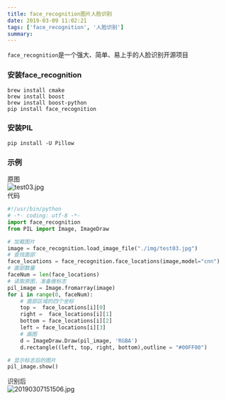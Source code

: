 ```yaml
---
title: face_recognition图片人脸识别
date: 2019-03-09 11:02:21
tags: ['face_recognition', '人脸识别']
summary:
---
```

`face_recognition`是一个强大、简单、易上手的人脸识别开源项目
<a name="0187de94"></a>
### 安装face_recognition
```
brew install cmake
brew install boost
brew install boost-python
pip install face_recognition
```
<a name="5b921a96"></a>
### 安装PIL
```
pip install -U Pillow
```
<a name="1a63ac23"></a>
### 示例
原图<br />![test03.jpg](https://cdn.nlark.com/yuque/0/2019/jpeg/115449/1551942858045-3259b84e-54c3-414f-ae48-df1b6252006d.jpeg#align=left&display=inline&height=300&name=test03.jpg&originHeight=480&originWidth=640&size=47156&status=done&width=400)<br />代码
```python
#!/usr/bin/python
# -*- coding: utf-8 -*-
import face_recognition
from PIL import Image, ImageDraw

# 加载图片
image = face_recognition.load_image_file("./img/test03.jpg")
# 查找面部
face_locations = face_recognition.face_locations(image,model="cnn")
# 面部数量
faceNum = len(face_locations)
# 读取原图，准备做标志
pil_image = Image.fromarray(image)
for i in range(0, faceNum):
  	# 面部区域的四个坐标
    top =  face_locations[i][0]
    right =  face_locations[i][1]
    bottom = face_locations[i][2]
    left = face_locations[i][3]
    # 画图
    d = ImageDraw.Draw(pil_image, 'RGBA')
    d.rectangle((left, top, right, bottom),outline = "#00FF00")

# 显示标志后的图片
pil_image.show()
```
识别后<br />![20190307151506.jpg](https://cdn.nlark.com/yuque/0/2019/jpeg/115449/1551942922325-bf9dd7c9-3df2-4797-b6be-9691e2cfa7eb.jpeg#align=left&display=inline&height=310&name=20190307151506.jpg&originHeight=954&originWidth=1232&size=169036&status=done&width=400)